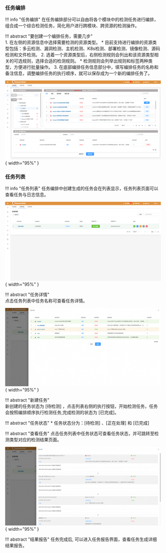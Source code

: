 ### 任务编排

!!! info "任务编排"
    在任务编排部分可以自由将各个模块中的检测任务进行编排，组合成一个综合检测任务，简化用户进行跨模块、跨资源的检测操作。  

!!! abstract "要创建一个编排任务，需要几步"  
    1. 在左侧的资源信息中选择需要检测的资源类型。 
        * 目前支持进行编排的资源类型包括：多云检测、漏洞检测、主机检测、K8s检测、部署检测、镜像检测、源码检测和文件检测。 
    2. 选着一个资源类型后，右侧检测规则会列出和该资源类型相关的可选规则，选择合适的检测规则。
        * 检测规则会列举出规则和标签两种类型，方便进行批量操作。
    3. 在底部编排任务信息部分中，填写编排任务的名称和备注信息，调整编排任务的执行顺序，就可以保存成为一个新的编排任务了。

![任务编排](../img/user/task.png){ width="95%" }

### 任务列表

!!! info "任务列表"
    任务编排中创建生成的任务会在列表显示，任务列表页面可以查看任务与日志信息。

![任务列表](../img/user/task1.png){ width="95%" }

!!! abstract "任务详情"  
    点击任务列表中任务名称可查看任务详情。

![任务详情](../img/user/task10.png){ width="95%" }

!!! abstract "新建任务"  
    新创建的任务状态为 [待检测] ，点击列表右侧的执行按钮，开始检测任务，任务会按照编排顺序执行检测任务,完成检测的状态为 [已完成]。

!!! abstract "任务状态"
    * 任务状态分为：[待检测] 、[正在处理] 和 [已完成]

!!! abstract "查看任务"
    点击任务列表中任务状态可查看任务状态，并可跳转至检测类型对应的检测结果页面。

![任务状态](../img/user/task11.png){ width="95%" }

!!! abstract "结果报告"
    任务完成后, 可以进入任务报告界面，查看任务生成详细结果报告。
